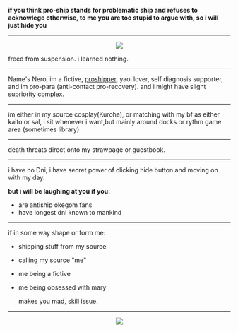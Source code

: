 **if you think pro-ship stands for problematic ship and refuses to acknowlege otherwise, to me you are too stupid to argue with, so i will just hide you**

***
<p align="center">
<img src="https://github.com/Rabid-Snake/Rabid-Snake/assets/155862058/bc5505dd-2f5e-4579-bb24-aca378472f1c" />
</p>


freed from suspension. i learned nothing.
***
Name's Nero, im a fictive, [proshipper](https://define-proship.carrd.co), yaoi lover, self diagnosis supporter, and im pro-para (anti-contact pro-recovery). and i might have slight supriority complex.


***
im either in my source cosplay(Kuroha), or matching with my bf as either kaito or sal, i sit whenever i want,but mainly around docks or rythm game area (sometimes library)
***
death threats direct onto my strawpage or guestbook.
***

i have no Dni, i have secret power of clicking hide button and moving on with my day.

**but i will be laughing at you if you:**
-  are antiship okegom fans
- have longest dni known to mankind

***
if in some way shape or form me:

- shipping stuff from my source
- calling my source "me"
- me being a fictive
- me  being obsessed with mary

  makes you mad, skill issue.
***
<p align="center">
<img src="https://github.com/Rabid-Snake/Rabid-Snake/assets/155862058/1899f950-828d-4dfc-8c0a-853b66384168" />
</p>
